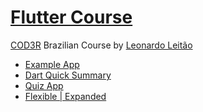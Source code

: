 # [Flutter Course](https://www.udemy.com/course/curso-flutter)

[COD3R](https://www.cod3r.com.br/) Brazilian Course by [Leonardo Leitão](https://twitter.com/leonardomleitao)

* [Example App](https://github.com/robsonoduarte/learn-flutter/tree/master/flutter_course/example)
* [Dart Quick Summary](https://github.com/robsonoduarte/learn-flutter/tree/master/flutter_course/dart_quick_summary)
* [Quiz App](https://github.com/robsonoduarte/learn-flutter/tree/master/flutter_course/quiz_app)
* [Flexible | Expanded](https://github.com/robsonoduarte/learn-flutter/tree/master/flutter_course/flexible_expanded)


